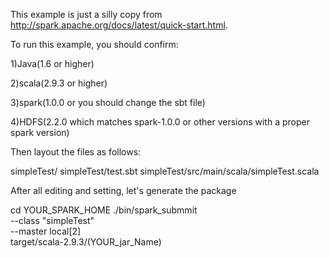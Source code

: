 This example is just a silly copy from http://spark.apache.org/docs/latest/quick-start.html.

To run this example, you should confirm:

1)Java(1.6 or higher)

2)scala(2.9.3 or higher)

3)spark(1.0.0 or you should change the sbt file)

4)HDFS(2.2.0 which matches spark-1.0.0 or other versions with a proper spark version)

Then layout the files as follows:

simpleTest/
simpleTest/test.sbt
simpleTest/src/main/scala/simpleTest.scala


After all editing and setting, let's generate the package

cd YOUR_SPARK_HOME
./bin/spark_submmit \
		--class "simpleTest" \
		--master local[2] \
		target/scala-2.9.3/(YOUR_jar_Name)
